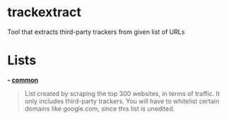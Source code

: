 # trackextract
Tool that extracts third-party trackers from given list of URLs

# Lists
**- [common](https://raw.githubusercontent.com/NDDDDDDDDD/trackextract/main/lists/common.txt)**
> List created by scraping the top 300 websites, in terms of traffic. It only includes third-party trackers. 
> You will have to whitelist certain domains like google.com, since this list is unedited.
